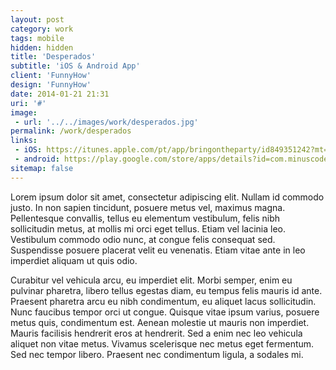 ```yaml
---
layout: post
category: work
tags: mobile
hidden: hidden
title: 'Desperados'
subtitle: 'iOS & Android App'
client: 'FunnyHow'
design: 'FunnyHow'
date: 2014-01-21 21:31
uri: '#'
image:
 - url: '../../images/work/desperados.jpg'
permalink: /work/desperados
links:
 - iOS: https://itunes.apple.com/pt/app/bringontheparty/id849351242?mt=8
 - android: https://play.google.com/store/apps/details?id=com.minuscode.desperados.bringontheparty
sitemap: false
---
```


<p>Lorem ipsum dolor sit amet, consectetur adipiscing elit. Nullam id commodo justo. In non sapien tincidunt, posuere metus vel, maximus magna. Pellentesque convallis, tellus eu elementum vestibulum, felis nibh sollicitudin metus, at mollis mi orci eget tellus. Etiam vel lacinia leo. Vestibulum commodo odio nunc, at congue felis consequat sed. Suspendisse posuere placerat velit eu venenatis. Etiam vitae ante in leo imperdiet aliquam ut quis odio.</p>

<p>Curabitur vel vehicula arcu, eu imperdiet elit. Morbi semper, enim eu pulvinar pharetra, libero tellus egestas diam, eu tempus felis mauris id ante. Praesent pharetra arcu eu nibh condimentum, eu aliquet lacus sollicitudin. Nunc faucibus tempor orci ut congue. Quisque vitae ipsum varius, posuere metus quis, condimentum est. Aenean molestie ut mauris non imperdiet. Mauris facilisis hendrerit eros at hendrerit. Sed a enim nec leo vehicula aliquet non vitae metus. Vivamus scelerisque nec metus eget fermentum. Sed nec tempor libero. Praesent nec condimentum ligula, a sodales mi.</p>
